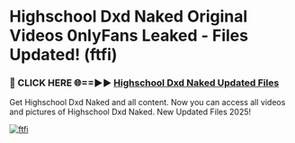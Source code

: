 # Highschool Dxd Naked Original Videos 0nlyFans Leaked - Files Updated! (ftfi)

<h3>🔴 CLICK HERE 🌐==►► <a href="https://tinyurl.com/yckcrads" rel="nofollow">Highschool Dxd Naked Updated Files</a></h3>

Get Highschool Dxd Naked and all content. Now you can access all videos and pictures of Highschool Dxd Naked. New Updated Files 2025!

[![ftfi](https://i.imgur.com/hpKpOFt.gif)](https://tinyurl.com/yckcrads)
